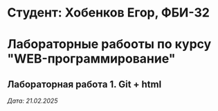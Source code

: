 # Студент: Хобенков Егор, ФБИ-32

# Лабораторные рабооты по курсу "WEB-программирование"

## Лабораторная работа 1. Git + html

*Дата: 21.02.2025*

